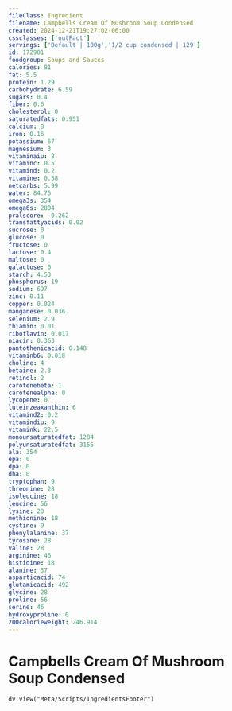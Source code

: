 ```yaml
---
fileClass: Ingredient
filename: Campbells Cream Of Mushroom Soup Condensed
created: 2024-12-21T19:27:02-06:00
cssclasses: ['nutFact']
servings: ['Default | 100g','1/2 cup condensed | 129']
id: 172901
foodgroup: Soups and Sauces
calories: 81
fat: 5.5
protein: 1.29
carbohydrate: 6.59
sugars: 0.4
fiber: 0.6
cholesterol: 0
saturatedfats: 0.951
calcium: 8
iron: 0.16
potassium: 67
magnesium: 3
vitaminaiu: 8
vitaminc: 0.5
vitamind: 0.2
vitamine: 0.58
netcarbs: 5.99
water: 84.76
omega3s: 354
omega6s: 2804
pralscore: -0.262
transfattyacids: 0.02
sucrose: 0
glucose: 0
fructose: 0
lactose: 0.4
maltose: 0
galactose: 0
starch: 4.53
phosphorus: 19
sodium: 697
zinc: 0.11
copper: 0.024
manganese: 0.036
selenium: 2.9
thiamin: 0.01
riboflavin: 0.017
niacin: 0.363
pantothenicacid: 0.148
vitaminb6: 0.018
choline: 4
betaine: 2.3
retinol: 2
carotenebeta: 1
carotenealpha: 0
lycopene: 0
luteinzeaxanthin: 6
vitamind2: 0.2
vitamindiu: 9
vitamink: 22.5
monounsaturatedfat: 1284
polyunsaturatedfat: 3155
ala: 354
epa: 0
dpa: 0
dha: 0
tryptophan: 9
threonine: 28
isoleucine: 18
leucine: 56
lysine: 28
methionine: 18
cystine: 9
phenylalanine: 37
tyrosine: 28
valine: 28
arginine: 46
histidine: 18
alanine: 37
asparticacid: 74
glutamicacid: 492
glycine: 28
proline: 56
serine: 46
hydroxyproline: 0
200calorieweight: 246.914
---
```


# Campbells Cream Of Mushroom Soup Condensed

```dataviewjs
dv.view("Meta/Scripts/IngredientsFooter")
```